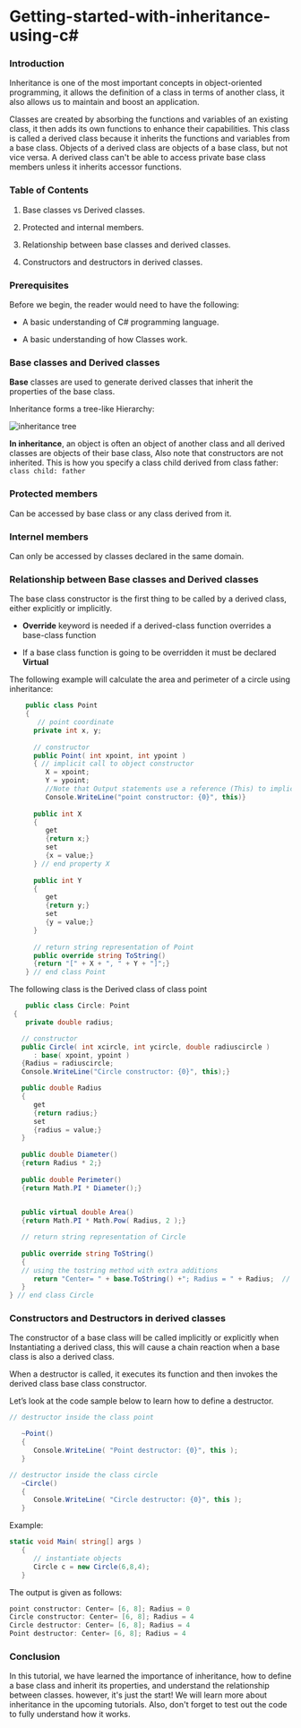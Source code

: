 # Getting-started-with-inheritance-using-c#

### Introduction

Inheritance is one of the most important concepts in object-oriented programming, it allows the definition of a class in terms of another class, it also allows us to maintain and boost an application.

Classes are created by absorbing the functions and variables of an existing class, it then adds its own functions to enhance their capabilities. This class is called a derived class because it inherits the functions and variables from a base class. Objects of a derived class are objects of a base class, but not vice versa. A derived class can't be able to access private base class members unless it inherits accessor functions.
### Table of Contents

1. Base classes vs Derived classes.

1. Protected and internal members.

1. Relationship between base classes and derived classes.

1. Constructors and destructors in derived classes.


### Prerequisites
Before we begin, the reader would need to have the following:

- A basic understanding of C# programming language. 

- A basic understanding of how Classes work.

### Base classes and Derived classes

**Base** classes are used to generate derived classes that inherit the properties of the base class.

Inheritance forms a tree-like Hierarchy:

![inheritance tree](https://raw.githubusercontent.com/mohamedgh16/Getting-started-with-inheritance-using-c-/main/tree%20of%20inheritance.png)

 **In inheritance**, an object is often an object of another class and all derived classes are objects of their base class, Also note that constructors are not inherited.
 This is how you specify a class child derived from class father: `class child: father`



### Protected members
Can be accessed by base class or any class derived from it.

### Internel members
Can only be accessed by classes declared in the same domain.

### Relationship between Base classes and Derived classes

The base class constructor is the first thing to be called by a derived class, either explicitly or implicitly.

- **Override** keyword is needed if a derived-class function overrides a base-class function

- If a base class function is going to be overridden it must be declared **Virtual**



The following example will calculate the area and perimeter of a circle using inheritance: 

```c#
    public class Point
    {
       // point coordinate
      private int x, y;
      
      // constructor
      public Point( int xpoint, int ypoint )
      { // implicit call to object constructor
         X = xpoint;
         Y = ypoint;
         //Note that Output statements use a reference (This) to implicitly call the ToString method
         Console.WriteLine("point constructor: {0}", this)}
  
      public int X
      {
         get
         {return x;}
         set
         {x = value;}
      } // end property X
   
      public int Y
      {
         get
         {return y;}
         set
         {y = value;}
      } 
   
      // return string representation of Point
      public override string ToString()
      {return "[" + X + ", " + Y + "]";}
    } // end class Point
   ```
   The following class is the Derived class of class point
   ```c#
       public class Circle: Point
    {
       private double radius;
   
      // constructor
      public Circle( int xcircle, int ycircle, double radiuscircle )
         : base( xpoint, ypoint )
      {Radius = radiuscircle;
      Console.WriteLine("Circle constructor: {0}", this);}
   
      public double Radius
      {
         get
         {return radius;}
         set
         {radius = value;}
      }
      
      public double Diameter()
      {return Radius * 2;}
      
      public double Perimeter()
      {return Math.PI * Diameter();}
   
      
      public virtual double Area()
      {return Math.PI * Math.Pow( Radius, 2 );}
   
      // return string representation of Circle
      
      public override string ToString()
      {
      // using the tostring method with extra additions
         return "Center= " + base.ToString() +"; Radius = " + Radius;  // use property Radius 
      }
   } // end class Circle
   ```
   
  ### Constructors and Destructors in derived classes
  
   The constructor of a base class will be called implicitly or explicitly when Instantiating a derived class, this will cause a chain reaction when a base class is also a derived class.
   
   
   When a destructor is called, it executes its function and then invokes the derived class base class constructor.
   
   
   Let’s look at the code sample below to learn how to define a destructor.
   
   ``` c#
   // destructor inside the class point
   
      ~Point()
      {
         Console.WriteLine( "Point destructor: {0}", this );
      }    
   ```
   ```c#
   // destructor inside the class circle
      ~Circle()
      {
         Console.WriteLine( "Circle destructor: {0}", this );
      }
   ```   
   
   Example:
   
   ```c#
   static void Main( string[] args )
      {
         // instantiate objects
         Circle c = new Circle(6,8,4);  
      }
   ```
   The output is given as follows:
   ```c#
 point constructor: Center= [6, 8]; Radius = 0
Circle constructor: Center= [6, 8]; Radius = 4
Circle destructor: Center= [6, 8]; Radius = 4
Point destructor: Center= [6, 8]; Radius = 4

   ```
   
### Conclusion

In this tutorial, we have learned the importance of inheritance, how to define a base class and inherit its properties,
and understand the relationship between classes. however, it's just the start! We will learn more about inheritance in the upcoming tutorials.
Also, don't forget to test out the code to fully understand how it works.
